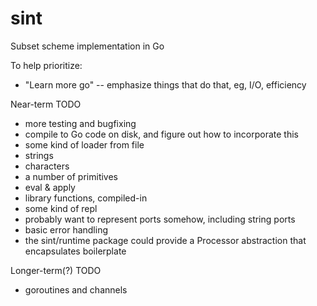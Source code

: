# sint
Subset scheme implementation in Go

To help prioritize:
- "Learn more go" -- emphasize things that do that, eg, I/O, efficiency

Near-term TODO
- more testing and bugfixing
- compile to Go code on disk, and figure out how to incorporate this
- some kind of loader from file
- strings
- characters
- a number of primitives
- eval & apply
- library functions, compiled-in
- some kind of repl
- probably want to represent ports somehow, including string ports
- basic error handling
- the sint/runtime package could provide a Processor abstraction that encapsulates boilerplate

Longer-term(?) TODO
- goroutines and channels
